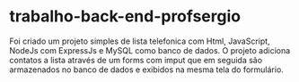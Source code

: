 # trabalho-back-end-profsergio

Foi criado um projeto simples de lista telefonica com Html, JavaScript, NodeJs com ExpressJs e MySQL como banco de dados. O projeto adiciona contatos a lista através de um forms com imput que em seguida são armazenados no banco de dados e exibidos na mesma tela do formulário.
